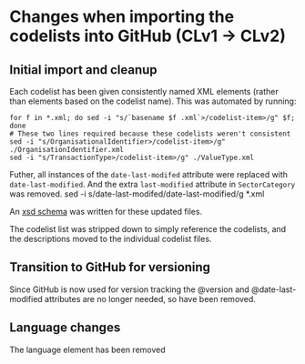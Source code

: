 # Changes when importing the codelists into GitHub (CLv1 -> CLv2)

## Initial import and cleanup

Each codelist has been given consistently named XML elements (rather than elements based on the codelist name). This was automated by running:

    for f in *.xml; do sed -i "s/`basename $f .xml`>/codelist-item>/g" $f; done
    # These two lines required because these codelists weren't consistent
    sed -i "s/OrganisationalIdentifier>/codelist-item>/g" ./OrganisationIdentifier.xml
    sed -i "s/TransactionType>/codelist-item>/g" ./ValueType.xml

Futher, all instances of the `date-last-modifed` attribute were replaced with `date-last-modified`. And the extra `last-modified` attribute in `SectorCategory` was removed.
    sed -i s/date-last-modifed/date-last-modified/g *.xml

An [xsd schema](https://github.com/Bjwebb/IATI-Codelists/blob/74cb1a5371b60272646ed32802c2968c180b968f/codelist.xsd) was written for these updated files.

The codelist list was stripped down to simply reference the codelists, and the descriptions moved to the individual codelist files.

## Transition to GitHub for versioning

Since GitHub is now used for version tracking the @version and @date-last-modified attributes are no longer needed, so have been removed.

## Language changes

The language element has been removed


